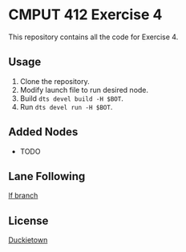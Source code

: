 # CMPUT 412 Exercise 4
This repository contains all the code for Exercise 4.

## Usage
1. Clone the repository.
2. Modify launch file to run desired node.
3. Build `dts devel build -H $BOT`.
4. Run `dts devel run -H $BOT`.

## Added Nodes
* TODO

## Lane Following
[lf branch](https://github.com/marcus65001/c412e3/tree/lf)

## License
[Duckietown](https://www.duckietown.org/about/sw-license)